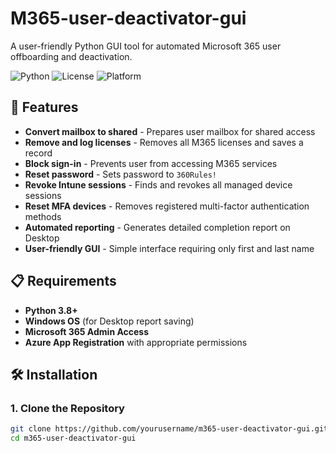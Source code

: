 # M365-user-deactivator-gui

A user-friendly Python GUI tool for automated Microsoft 365 user offboarding and deactivation.

![Python](https://img.shields.io/badge/python-v3.8+-blue.svg)
![License](https://img.shields.io/badge/license-MIT-green.svg)
![Platform](https://img.shields.io/badge/platform-windows-lightgrey.svg)

## 🚀 Features

- **Convert mailbox to shared** - Prepares user mailbox for shared access
- **Remove and log licenses** - Removes all M365 licenses and saves a record
- **Block sign-in** - Prevents user from accessing M365 services
- **Reset password** - Sets password to `360Rules!`
- **Revoke Intune sessions** - Finds and revokes all managed device sessions
- **Reset MFA devices** - Removes registered multi-factor authentication methods
- **Automated reporting** - Generates detailed completion report on Desktop
- **User-friendly GUI** - Simple interface requiring only first and last name

## 📋 Requirements

- **Python 3.8+**
- **Windows OS** (for Desktop report saving)
- **Microsoft 365 Admin Access**
- **Azure App Registration** with appropriate permissions

## 🛠️ Installation

### 1. Clone the Repository
```bash
git clone https://github.com/yourusername/m365-user-deactivator-gui.git
cd m365-user-deactivator-gui

